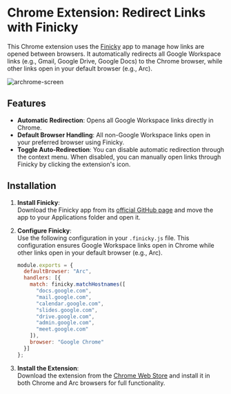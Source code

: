 # Chrome Extension: Redirect Links with Finicky

This Chrome extension uses the [Finicky](https://github.com/johnste/finicky) app to manage how links are opened between browsers. It automatically redirects all Google Workspace links (e.g., Gmail, Google Drive, Google Docs) to the Chrome browser, while other links open in your default browser (e.g., Arc).

![archrome-screen](https://github.com/user-attachments/assets/ab08eecf-ec93-42be-a39f-edebe694a825)

## Features

- **Automatic Redirection**: Opens all Google Workspace links directly in Chrome.
- **Default Browser Handling**: All non-Google Workspace links open in your preferred browser using Finicky.
- **Toggle Auto-Redirection**: You can disable automatic redirection through the context menu. When disabled, you can manually open links through Finicky by clicking the extension's icon.

## Installation

1. **Install Finicky**:  
   Download the Finicky app from its [official GitHub page](https://github.com/johnste/finicky/releases/latest) and move the app to your Applications folder and open it.

2. **Configure Finicky**:  
   Use the following configuration in your `.finicky.js` file. This configuration ensures Google Workspace links open in Chrome while other links open in your default browser (e.g., Arc).

   ```javascript
   module.exports = {
     defaultBrowser: "Arc",
     handlers: [{
       match: finicky.matchHostnames([
         "docs.google.com",
         "mail.google.com",
         "calendar.google.com",
         "slides.google.com",
         "drive.google.com",
         "admin.google.com",
         "meet.google.com"
       ]),
       browser: "Google Chrome"
     }]
   };
   ```

3. **Install the Extension**:  
   Download the extension from the [Chrome Web Store](https://chromewebstore.google.com/detail/archrome/opfajgjfkddfplcdkclikefccndaonml) and install it in both Chrome and Arc browsers for full functionality.
